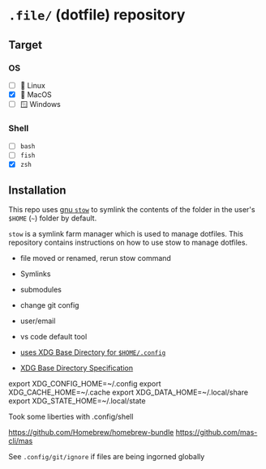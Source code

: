 # `.file/` (dotfile) repository

## Target

### OS

- [ ] 🐧 Linux
- [x] 🍎 MacOS
- [ ] 🪟 Windows

### Shell

- [ ] `bash`
- [ ] `fish`
- [x] `zsh`

## Installation

This repo uses [gnu `stow`](https://www.gnu.org/software/stow/manual/stow.html) to symlink the contents of the folder in the user's `$HOME` (`~`) folder by default.

`stow` is a symlink farm manager which is used to manage dotfiles. This repository contains instructions on how to use stow to manage dotfiles.

- file moved or renamed, rerun stow command

- Symlinks
- submodules

- change git config
- user/email
- vs code default tool

- [uses XDG Base Directory for `$HOME/.config`](https://wiki.archlinux.org/title/XDG_Base_Directory)
- [XDG Base Directory Specification](https://specifications.freedesktop.org/basedir-spec/basedir-spec-latest.html)

export XDG_CONFIG_HOME=~/.config
export XDG_CACHE_HOME=~/.cache
export XDG_DATA_HOME=~/.local/share
export XDG_STATE_HOME=~/.local/state

Took some liberties with .config/shell

<https://github.com/Homebrew/homebrew-bundle>
<https://github.com/mas-cli/mas>

See `.config/git/ignore` if files are being ingorned globally
